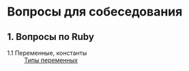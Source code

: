 # Вопросы для собеседования

## 1. Вопросы по Ruby

<dl>
  <dt>1.1 Переменные, константы</dt>
  <dd>
    <a href="https://github.com/majerkravchuk/ruby-developer-interview/blob/master/topics/ruby-question/variables.md">Типы переменных</a>
  </dd>
</dl>
